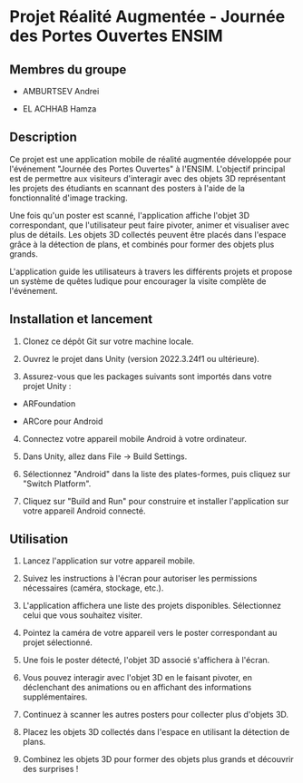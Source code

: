 #  Projet Réalité Augmentée - Journée des Portes Ouvertes ENSIM

  

##  Membres du groupe

  

- AMBURTSEV Andrei

- EL ACHHAB Hamza

  

##  Description

  

Ce projet est une application mobile de réalité augmentée développée pour l'événement "Journée des Portes Ouvertes" à l'ENSIM. L'objectif principal est de permettre aux visiteurs d'interagir avec des objets 3D représentant les projets des étudiants en scannant des posters à l'aide de la fonctionnalité d'image tracking.

  

Une fois qu'un poster est scanné, l'application affiche l'objet 3D correspondant, que l'utilisateur peut faire pivoter, animer et visualiser avec plus de détails. Les objets 3D collectés peuvent être placés dans l'espace grâce à la détection de plans, et combinés pour former des objets plus grands.

  

L'application guide les utilisateurs à travers les différents projets et propose un système de quêtes ludique pour encourager la visite complète de l'événement.

  

##  Installation et lancement

  

1. Clonez ce dépôt Git sur votre machine locale.

2. Ouvrez le projet dans Unity (version 2022.3.24f1 ou ultérieure).

3. Assurez-vous que les packages suivants sont importés dans votre projet Unity :

- ARFoundation

- ARCore pour Android

4. Connectez votre appareil mobile Android à votre ordinateur.

5. Dans Unity, allez dans File -> Build Settings. 
6. Sélectionnez "Android" dans la liste des plates-formes, puis cliquez sur "Switch Platform". 
7.  Cliquez sur "Build and Run" pour construire et installer l'application sur votre appareil Android connecté.

  

##  Utilisation

  

1. Lancez l'application sur votre appareil mobile.

2. Suivez les instructions à l'écran pour autoriser les permissions nécessaires (caméra, stockage, etc.).

3. L'application affichera une liste des projets disponibles. Sélectionnez celui que vous souhaitez visiter.

4. Pointez la caméra de votre appareil vers le poster correspondant au projet sélectionné.

5. Une fois le poster détecté, l'objet 3D associé s'affichera à l'écran.

6. Vous pouvez interagir avec l'objet 3D en le faisant pivoter, en déclenchant des animations ou en affichant des informations supplémentaires.

7. Continuez à scanner les autres posters pour collecter plus d'objets 3D.

8. Placez les objets 3D collectés dans l'espace en utilisant la détection de plans.

9. Combinez les objets 3D pour former des objets plus grands et découvrir des surprises !
